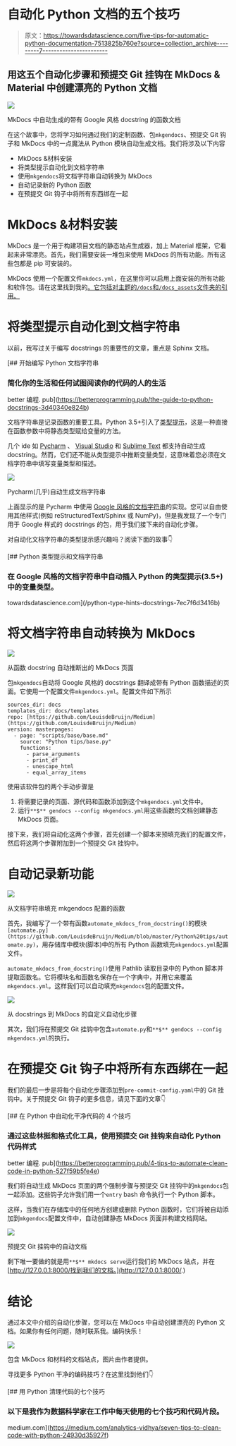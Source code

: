 # 自动化 Python 文档的五个技巧

> 原文：<https://towardsdatascience.com/five-tips-for-automatic-python-documentation-7513825b760e?source=collection_archive---------7----------------------->

## 用这五个自动化步骤和预提交 Git 挂钩在 MkDocs & Material 中创建漂亮的 Python 文档

![](img/a2fe366cb2be3c7ed445de96fdecfced.png)

MkDocs 中自动生成的带有 Google 风格 docstring 的函数文档

在这个故事中，您将学习如何通过我们的定制函数、包`mkgendocs`、预提交 Git 钩子和 MkDocs 中的一点魔法从 Python 模块自动生成文档。我们将涉及以下内容

*   MkDocs &材料安装
*   将类型提示自动化到文档字符串
*   使用`mkgendocs`将文档字符串自动转换为 MkDocs
*   自动记录新的 Python 函数
*   在预提交 Git 钩子中将所有东西绑在一起

# MkDocs &材料安装

MkDocs 是一个用于构建项目文档的静态站点生成器，加上 Material 框架，它看起来非常漂亮。首先，我们需要安装一堆包来使用 MkDocs 的所有功能。所有这些包都是 pip 可安装的。

MkDocs 使用一个配置文件`mkdocs.yml`，在这里你可以启用上面安装的所有功能和软件包。请在这里找到我的[。它包括对主题的`/docs`和`/docs_assets`文件夹的引用。](https://github.com/LouisdeBruijn/Medium/blob/master/mkdocs.yml)

# 将类型提示自动化到文档字符串

以前，我写过关于编写 docstrings 的重要性的文章，重点是 Sphinx 文档。

[](https://betterprogramming.pub/the-guide-to-python-docstrings-3d40340e824b) [## 开始编写 Python 文档字符串

### 简化你的生活和任何试图阅读你的代码的人的生活

better 编程. pub](https://betterprogramming.pub/the-guide-to-python-docstrings-3d40340e824b) 

文档字符串是记录函数的重要工具。Python 3.5+引入了[类型提示](https://docs.python.org/3/library/typing.html)，这是一种直接在函数参数中将静态类型赋给变量的方法。

几个 ide 如 [Pycharm](https://www.jetbrains.com/help/pycharm/using-docstrings-to-specify-types.html) 、 [Visual Studio](https://marketplace.visualstudio.com/items?itemName=njpwerner.autodocstring) 和 [Sublime Text](https://packagecontrol.io/packages/AutoDocstring) 都支持自动生成 docstring。然而，它们还不能从类型提示中推断变量类型，这意味着您必须在文档字符串中填写变量类型和描述。

![](img/7f7135bc29a22e58df2b74ccdc21d5aa.png)

Pycharm(几乎)自动生成文档字符串

上面显示的是 Pycharm 中使用 [Google 风格的文档字符串](https://google.github.io/styleguide/pyguide.html)的实现。您可以自由使用其他样式(例如 reStructuredText/Sphinx 或 NumPy)，但是我发现了一个专门用于 Google 样式的 docstrings 的包，用于我们接下来的自动化步骤。

对自动化文档字符串的类型提示感兴趣吗？阅读下面的故事👇

[](/python-type-hints-docstrings-7ec7f6d3416b) [## Python 类型提示和文档字符串

### 在 Google 风格的文档字符串中自动插入 Python 的类型提示(3.5+)中的变量类型。

towardsdatascience.com](/python-type-hints-docstrings-7ec7f6d3416b) 

# 将文档字符串自动转换为 MkDocs

![](img/e69a861ec807ac52fec333c915d07e3a.png)

从函数 docstring 自动推断出的 MkDocs 页面

包`mkgendocs`自动将 Google 风格的 docstrings 翻译成带有 Python 函数描述的页面。它使用一个配置文件`mkgendocs.yml`。配置文件如下所示

```
sources_dir: docs
templates_dir: docs/templates
repo: [https://github.com/LouisdeBruijn/Medium](https://github.com/LouisdeBruijn/Medium)
version: masterpages:
  - page: "scripts/base/base.md"
    source: "Python tips/base.py"
    functions:
      - parse_arguments
      - print_df
      - unescape_html
      - equal_array_items
```

使用该软件包的两个手动步骤是

1.  将需要记录的页面、源代码和函数添加到这个`mkgendocs.yml`文件中。
2.  运行`**$** gendocs --config mkgendocs.yml`用这些函数的文档创建静态 MkDocs 页面。

接下来，我们将自动化这两个步骤，首先创建一个脚本来预填充我们的配置文件，然后将这两个步骤附加到一个预提交 Git 挂钩中。

# 自动记录新功能

![](img/17b3fc651fd78481472141161ae71da1.png)

从文档字符串填充 mkgendocs 配置的函数

首先，我编写了一个带有函数`automate_mkdocs_from_docstring()`的模块`[automate.py](https://github.com/LouisdeBruijn/Medium/blob/master/Python%20tips/automate.py)`，用存储库中模块(脚本)中的所有 Python 函数填充`mkgendocs.yml`配置文件。

`automate_mkdocs_from_docstring()`使用 Pathlib 读取目录中的 Python 脚本并提取函数名。它将模块名和函数名保存在一个字典中，并用它来覆盖`mkgendocs.yml`。这样我们可以自动填充`mkgendocs`包的配置文件。

![](img/a6b08f0758f3bb24392059c060da5f91.png)

从 docstrings 到 MkDocs 的自定义自动化步骤

其次，我们将在预提交 Git 挂钩中包含`automate.py`和`**$** gendocs --config mkgendocs.yml`的执行。

# 在预提交 Git 钩子中将所有东西绑在一起

我们的最后一步是将每个自动化步骤添加到`pre-commit-config.yaml`中的 Git 挂钩中。关于预提交 Git 钩子的更多信息，请见下面的文章👇

[](https://betterprogramming.pub/4-tips-to-automate-clean-code-in-python-527f59b5fe4e) [## 在 Python 中自动化干净代码的 4 个技巧

### 通过这些林挺和格式化工具，使用预提交 Git 挂钩来自动化 Python 代码样式

better 编程. pub](https://betterprogramming.pub/4-tips-to-automate-clean-code-in-python-527f59b5fe4e) 

我们将自动生成 MkDocs 页面的两个强制步骤与预提交 Git 挂钩中的`mkgendocs`包一起添加。这些钩子允许我们用一个`entry` bash 命令执行一个 Python 脚本。

这样，当我们在存储库中的任何地方创建或删除 Python 函数时，它们将被自动添加到`mkgendocs`配置文件中，自动创建静态 MkDocs 页面并构建文档网站。

![](img/f44b23f8b9db17644fc2ce7728ede06f.png)

预提交 Git 挂钩中的自动文档

剩下唯一要做的就是用`**$** mkdocs serve`运行我们的 MkDocs 站点，并在 [http://127.0.0.1:8000/找到我们的文档。](http://127.0.0.1:8000/.)

# 结论

通过本文中介绍的自动化步骤，您可以在 MkDocs 中自动创建漂亮的 Python 文档。如果你有任何问题，随时联系我。编码快乐！

![](img/35714e8a0785f8043026f1f4bcae9320.png)

包含 MkDocs 和材料的文档站点，图片由作者提供。

寻找更多 Python 干净的编码技巧？在这里找到他们👇

[](https://medium.com/analytics-vidhya/seven-tips-to-clean-code-with-python-24930d35927f) [## 用 Python 清理代码的七个技巧

### 以下是我作为数据科学家在工作中每天使用的七个技巧和代码片段。

medium.com](https://medium.com/analytics-vidhya/seven-tips-to-clean-code-with-python-24930d35927f)